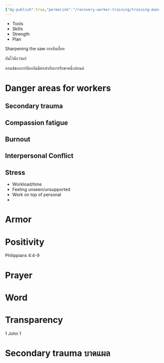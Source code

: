 ```yaml
---
{"dg-publish":true,"permalink":"/recovery-worker-training/training-manual/self-care/"}
---
```


- Tools
- Skills
- Strength
- Plan

Sharpening the saw
การลับเลื่อย



กันไว้ดีกว่าแก้

ออนซ์ของการป้องกันมีค่าเท่ากับการรักษาหนึ่งปอนด์

# Danger areas for workers

## Secondary trauma

## Compassion fatigue

## Burnout

## Interpersonal Conflict 

## Stress
- Workload/time
- Feeling unseen/unsupported
- Work on top of personal 
- 


# Armor

# Positivity 
Philippians 4:4-9

# Prayer

# Word

# Transparency
1 John 1

# Secondary trauma บาดแผล

# 